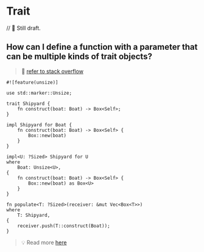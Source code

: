 # Trait

// 🚧 Still draft.

## How can I define a function with a parameter that can be multiple kinds of trait objects?

> 🤔 [refer to stack overflow](https://stackoverflow.com/questions/51247690/how-can-i-define-a-function-with-a-parameter-that-can-be-multiple-kinds-of-trait)

```rust,editable
#![feature(unsize)]

use std::marker::Unsize;

trait Shipyard {
    fn construct(boat: Boat) -> Box<Self>;
}

impl Shipyard for Boat {
    fn construct(boat: Boat) -> Box<Self> {
        Box::new(boat)
    }
}

impl<U: ?Sized> Shipyard for U
where
    Boat: Unsize<U>,
{
    fn construct(boat: Boat) -> Box<Self> {
        Box::new(boat) as Box<U>
    }
}

fn populate<T: ?Sized>(receiver: &mut Vec<Box<T>>)
where
    T: Shipyard,
{
    receiver.push(T::construct(Boat));
}
```

> 💡 Read more [here](https://kerkour.com/rust-generics-traits)
